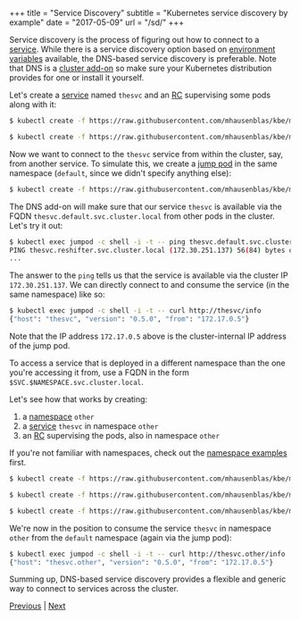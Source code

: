 +++
title = "Service Discovery"
subtitle = "Kubernetes service discovery by example"
date = "2017-05-09"
url = "/sd/"
+++

Service discovery is the process of figuring out how to connect to a [service](/service/).
While there is a service discovery option based on [environment variables](https://kubernetes.io/docs/concepts/services-networking/connect-applications-service/#environment-variables) available,
the DNS-based service discovery is preferable. Note that DNS is a [cluster add-on](https://github.com/kubernetes/kubernetes/blob/master/cluster/addons/dns/README.md) so make sure your Kubernetes distribution provides for one or install it yourself.

Let's create a [service](https://github.com/mhausenblas/kbe/blob/master/specs/sd/svc.yaml) named
`thesvc` and an [RC](https://github.com/mhausenblas/kbe/blob/master/specs/sd/rc.yaml) supervising
some pods along with it:

```bash
$ kubectl create -f https://raw.githubusercontent.com/mhausenblas/kbe/master/specs/sd/rc.yaml

$ kubectl create -f https://raw.githubusercontent.com/mhausenblas/kbe/master/specs/sd/svc.yaml
```

Now we want to connect to the `thesvc` service from within the cluster, say, from another service.
To simulate this, we create a [jump pod](https://github.com/mhausenblas/kbe/blob/master/specs/sd/jumpod.yaml)
in the same namespace (`default`, since we didn't specify anything else):

```bash
$ kubectl create -f https://raw.githubusercontent.com/mhausenblas/kbe/master/specs/sd/jumpod.yaml
```

The DNS add-on will make sure that our service `thesvc` is available via the FQDN
`thesvc.default.svc.cluster.local` from other pods in the cluster. Let's try it out:

```bash
$ kubectl exec jumpod -c shell -i -t -- ping thesvc.default.svc.cluster.local
PING thesvc.reshifter.svc.cluster.local (172.30.251.137) 56(84) bytes of data.
...
```

The answer to the `ping` tells us that the service is available via the cluster
IP `172.30.251.137`. We can directly connect to and consume the service (in the same namespace) like so:

 ```bash
 $ kubectl exec jumpod -c shell -i -t -- curl http://thesvc/info
{"host": "thesvc", "version": "0.5.0", "from": "172.17.0.5"}
```

Note that the IP address `172.17.0.5` above is the cluster-internal IP address
of the jump pod.

To access a service that is deployed in a different namespace than the one you're
accessing it from, use a FQDN in the form `$SVC.$NAMESPACE.svc.cluster.local`.

Let's see how that works by creating:

1. a [namespace](https://github.com/mhausenblas/kbe/blob/master/specs/sd/other-ns.yaml) `other`
1. a [service](https://github.com/mhausenblas/kbe/blob/master/specs/sd/other-svc.yaml) `thesvc` in namespace `other`
1. an [RC](https://github.com/mhausenblas/kbe/blob/master/specs/sd/other-rc.yaml) supervising the pods, also in namespace `other`

If you're not familiar with namespaces, check out the [namespace examples](/ns/) first.

```bash
$ kubectl create -f https://raw.githubusercontent.com/mhausenblas/kbe/master/specs/sd/other-ns.yaml

$ kubectl create -f https://raw.githubusercontent.com/mhausenblas/kbe/master/specs/sd/other-rc.yaml

$ kubectl create -f https://raw.githubusercontent.com/mhausenblas/kbe/master/specs/sd/other-svc.yaml
```

We're now in the position to consume the service `thesvc` in namespace `other` from the
`default` namespace (again via the jump pod):

 ```bash
$ kubectl exec jumpod -c shell -i -t -- curl http://thesvc.other/info
{"host": "thesvc.other", "version": "0.5.0", "from": "172.17.0.5"}
```

Summing up, DNS-based service discovery provides a flexible and generic way to
connect to services across the cluster.

[Previous](/services) | [Next](/healthz)
